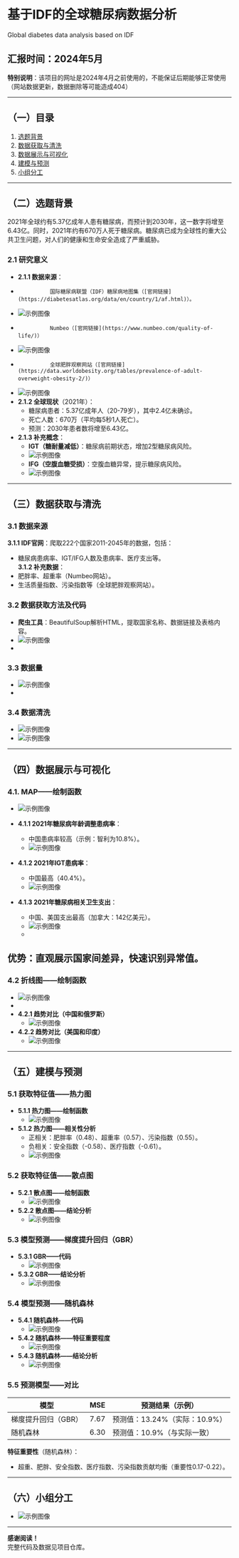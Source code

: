 # 基于IDF的全球糖尿病数据分析

Global diabetes data analysis based on IDF  

**汇报时间**：2024年5月  
---
**特别说明**：该项目的网址是2024年4月之前使用的，不能保证后期能够正常使用（网站数据更新，数据删除等可能造成404）


---

## （一）目录
1. [选题背景](#（二）选题背景)  
2. [数据获取与清洗](#（三）数据获取与清洗)  
3. [数据展示与可视化](#（四）数据展示与可视化)  
4. [建模与预测](#（五）建模与预测)  
5. [小组分工](#（六）小组分工)  

---

## （二）选题背景
2021年全球约有5.37亿成年人患有糖尿病，而预计到2030年，这一数字将增至6.43亿。同时，2021年约有670万人死于糖尿病。糖尿病已成为全球性的重大公共卫生问题，对人们的健康和生命安全造成了严重威胁。


### 2.1 研究意义
- **2.1.1 数据来源**：
-               国际糖尿病联盟（IDF）糖尿病地图集（[官网链接](https://diabetesatlas.org/data/en/country/1/af.html)）。
- ![示例图像](/image/Http/糖尿病.png)
-               Numbeo（[官网链接](https://www.numbeo.com/quality-of-life/)）
- ![示例图像](/image/Http/Numbeo.png)
-               全球肥胖观察网站（[官网链接](https://data.worldobesity.org/tables/prevalence-of-adult-overweight-obesity-2/)）
- ![示例图像](/image/Http/肥胖网.png)
- **2.1.2 全球现状**（2021年）：  
  - 糖尿病患者：5.37亿成年人（20-79岁），其中2.4亿未确诊。  
  - 死亡人数：670万（平均每5秒1人死亡）。  
  - 预测：2030年患者数将增至6.43亿。  
- **2.1.3 补充概念**：  
  - **IGT（糖耐量减低）**：糖尿病前期状态，增加2型糖尿病风险。
  -  ![示例图像](/image/IGT_IFG/IGT.png)
  - **IFG（空腹血糖受损）**：空腹血糖异常，提示糖尿病风险。  
  -  ![示例图像](/image/IGT_IFG/IFG.png)
---

## （三）数据获取与清洗
### 3.1 数据来源
**3.1.1 IDF官网**：爬取222个国家2011-2045年的数据，包括：  
   - 糖尿病患病率、IGT/IFG人数及患病率、医疗支出等。  
**3.1.2 补充数据**：  
   - 肥胖率、超重率（Numbeo网站）。  
   - 生活质量指数、污染指数等（全球肥胖观察网站）。  

### 3.2 数据获取方法及代码
- **爬虫工具**：BeautifulSoup解析HTML，提取国家名称、数据链接及表格内容。  
-    ![示例图像](/image/数据获取/01.png)
-    
### 3.3 数据量
-    ![示例图像](/image/数据获取/02.png)
-    
### 3.4 数据清洗
-    ![示例图像](/image/数据获取/03.png)
-    ![示例图像](/image/数据获取/04.png)
---


## （四）数据展示与可视化
### 4.1. MAP——绘制函数
- ![示例图像](/image/数据展示与绘图/01.png)
 
- **4.1.1 2021年糖尿病年龄调整患病率**：  
  - 中国患病率较高（示例：智利为10.8%）。
  - ![示例图像](/image/数据展示与绘图/02.png)
- **4.1.2 2021年IGT患病率**：
  - 中国最高（40.4%）。
  - ![示例图像](/image/数据展示与绘图/03.png)
- **4.1.3 2021年糖尿病相关卫生支出**：
  - 中国、美国支出最高（加拿大：142亿美元）。
  - ![示例图像](/image/数据展示与绘图/04.png)
  - 
**优势**：直观展示国家间差异，快速识别异常值。  
---
### 4.2 折线图——绘制函数
- ![示例图像](/image/数据展示与绘图/05.png)
- 
- **4.2.1 趋势对比（中国和俄罗斯）** 
    - ![示例图像](/image/数据展示与绘图/06.png)
- **4.2.2 趋势对比（美国和印度）**
    - ![示例图像](/image/数据展示与绘图/07.png)

---

## （五）建模与预测
### 5.1 获取特征值——热力图
- **5.1.1 热力图——绘制函数**
    - ![示例图像](/image/建模与预测/01.png)
- **5.1.2 热力图——相关性分析**
    - 正相关：肥胖率（0.48）、超重率（0.57）、污染指数（0.55）。  
    - 负相关：安全指数（-0.58）、医疗指数（-0.61）。
    - ![示例图像](/image/建模与预测/02.png)
### 5.2 获取特征值——散点图
- **5.2.1 散点图——绘制函数**
    - ![示例图像](/image/建模与预测/03.png)
- **5.2.2 散点图——结论分析**
    - ![示例图像](/image/建模与预测/04.png)

### 5.3 模型预测——梯度提升回归（GBR）
- **5.3.1 GBR——代码**
    - ![示例图像](/image/建模与预测/05.png)
- **5.3.2 GBR——结论分析**
    - ![示例图像](/image/建模与预测/06.png)

### 5.4 模型预测——随机森林
- **5.4.1 随机森林——代码**
    - ![示例图像](/image/建模与预测/07.png)
- **5.4.2 随机森林——特征重要程度**
    - ![示例图像](/image/建模与预测/08.png)
- **5.4.3 随机森林——结论分析**
    - ![示例图像](/image/建模与预测/09.png)
### 5.5 预测模型——对比
| 模型                | MSE   | 预测结果（示例）       |
|---------------------|-------|------------------------|
| 梯度提升回归（GBR） | 7.67  | 预测值：13.24%（实际：10.9%） |
| 随机森林            | 6.30  | 预测值：10.9%（与实际一致）  |

**特征重要性**（随机森林）：  
- 超重、肥胖、安全指数、医疗指数、污染指数贡献均衡（重要性0.17-0.22）。  

---

## （六）小组分工
- ![示例图像](/image/小组/01.png)
---

**感谢阅读！**  
完整代码及数据见项目仓库。  
